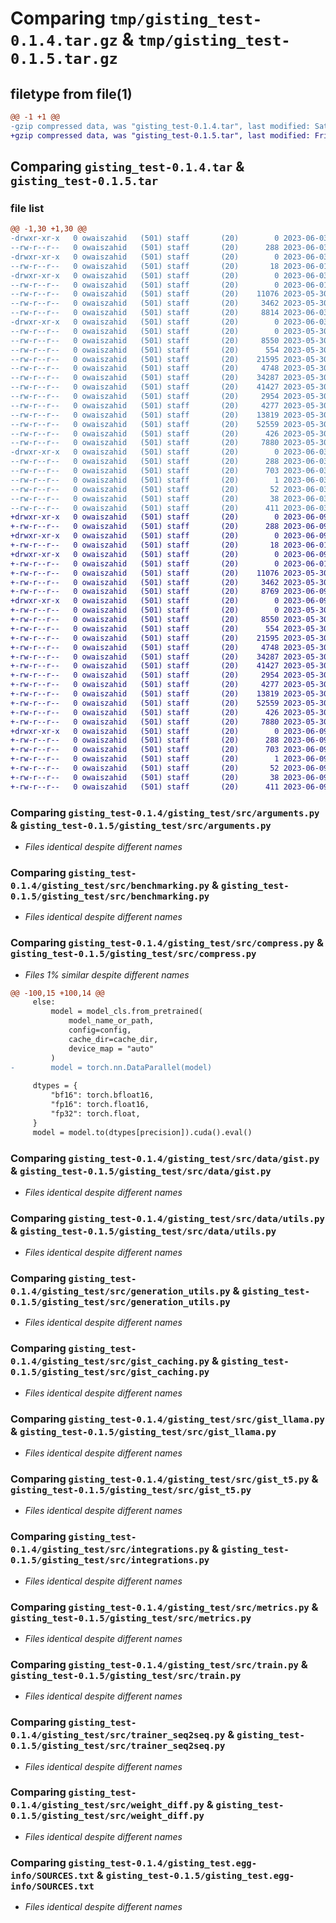 # Comparing `tmp/gisting_test-0.1.4.tar.gz` & `tmp/gisting_test-0.1.5.tar.gz`

## filetype from file(1)

```diff
@@ -1 +1 @@
-gzip compressed data, was "gisting_test-0.1.4.tar", last modified: Sat Jun  3 02:44:27 2023, max compression
+gzip compressed data, was "gisting_test-0.1.5.tar", last modified: Fri Jun  9 17:54:09 2023, max compression
```

## Comparing `gisting_test-0.1.4.tar` & `gisting_test-0.1.5.tar`

### file list

```diff
@@ -1,30 +1,30 @@
-drwxr-xr-x   0 owaiszahid   (501) staff       (20)        0 2023-06-03 02:44:27.417678 gisting_test-0.1.4/
--rw-r--r--   0 owaiszahid   (501) staff       (20)      288 2023-06-03 02:44:27.417552 gisting_test-0.1.4/PKG-INFO
-drwxr-xr-x   0 owaiszahid   (501) staff       (20)        0 2023-06-03 02:44:27.412756 gisting_test-0.1.4/gisting_test/
--rw-r--r--   0 owaiszahid   (501) staff       (20)       18 2023-06-01 17:36:38.000000 gisting_test-0.1.4/gisting_test/__init__.py
-drwxr-xr-x   0 owaiszahid   (501) staff       (20)        0 2023-06-03 02:44:27.416760 gisting_test-0.1.4/gisting_test/src/
--rw-r--r--   0 owaiszahid   (501) staff       (20)        0 2023-06-01 17:49:51.000000 gisting_test-0.1.4/gisting_test/src/__init__.py
--rw-r--r--   0 owaiszahid   (501) staff       (20)    11076 2023-05-30 23:00:39.000000 gisting_test-0.1.4/gisting_test/src/arguments.py
--rw-r--r--   0 owaiszahid   (501) staff       (20)     3462 2023-05-30 23:00:39.000000 gisting_test-0.1.4/gisting_test/src/benchmarking.py
--rw-r--r--   0 owaiszahid   (501) staff       (20)     8814 2023-06-03 02:43:55.000000 gisting_test-0.1.4/gisting_test/src/compress.py
-drwxr-xr-x   0 owaiszahid   (501) staff       (20)        0 2023-06-03 02:44:27.417309 gisting_test-0.1.4/gisting_test/src/data/
--rw-r--r--   0 owaiszahid   (501) staff       (20)        0 2023-05-30 23:00:39.000000 gisting_test-0.1.4/gisting_test/src/data/__init__.py
--rw-r--r--   0 owaiszahid   (501) staff       (20)     8550 2023-05-30 23:00:39.000000 gisting_test-0.1.4/gisting_test/src/data/gist.py
--rw-r--r--   0 owaiszahid   (501) staff       (20)      554 2023-05-30 23:00:39.000000 gisting_test-0.1.4/gisting_test/src/data/utils.py
--rw-r--r--   0 owaiszahid   (501) staff       (20)    21595 2023-05-30 23:00:39.000000 gisting_test-0.1.4/gisting_test/src/generation_utils.py
--rw-r--r--   0 owaiszahid   (501) staff       (20)     4748 2023-05-30 23:00:39.000000 gisting_test-0.1.4/gisting_test/src/gist_caching.py
--rw-r--r--   0 owaiszahid   (501) staff       (20)    34287 2023-05-30 23:00:39.000000 gisting_test-0.1.4/gisting_test/src/gist_llama.py
--rw-r--r--   0 owaiszahid   (501) staff       (20)    41427 2023-05-30 23:00:39.000000 gisting_test-0.1.4/gisting_test/src/gist_t5.py
--rw-r--r--   0 owaiszahid   (501) staff       (20)     2954 2023-05-30 23:00:39.000000 gisting_test-0.1.4/gisting_test/src/integrations.py
--rw-r--r--   0 owaiszahid   (501) staff       (20)     4277 2023-05-30 23:00:39.000000 gisting_test-0.1.4/gisting_test/src/metrics.py
--rw-r--r--   0 owaiszahid   (501) staff       (20)    13819 2023-05-30 23:00:39.000000 gisting_test-0.1.4/gisting_test/src/train.py
--rw-r--r--   0 owaiszahid   (501) staff       (20)    52559 2023-05-30 23:00:39.000000 gisting_test-0.1.4/gisting_test/src/trainer_seq2seq.py
--rw-r--r--   0 owaiszahid   (501) staff       (20)      426 2023-05-30 23:00:39.000000 gisting_test-0.1.4/gisting_test/src/utils.py
--rw-r--r--   0 owaiszahid   (501) staff       (20)     7880 2023-05-30 23:00:39.000000 gisting_test-0.1.4/gisting_test/src/weight_diff.py
-drwxr-xr-x   0 owaiszahid   (501) staff       (20)        0 2023-06-03 02:44:27.413666 gisting_test-0.1.4/gisting_test.egg-info/
--rw-r--r--   0 owaiszahid   (501) staff       (20)      288 2023-06-03 02:44:27.000000 gisting_test-0.1.4/gisting_test.egg-info/PKG-INFO
--rw-r--r--   0 owaiszahid   (501) staff       (20)      703 2023-06-03 02:44:27.000000 gisting_test-0.1.4/gisting_test.egg-info/SOURCES.txt
--rw-r--r--   0 owaiszahid   (501) staff       (20)        1 2023-06-03 02:44:27.000000 gisting_test-0.1.4/gisting_test.egg-info/dependency_links.txt
--rw-r--r--   0 owaiszahid   (501) staff       (20)       52 2023-06-03 02:44:27.000000 gisting_test-0.1.4/gisting_test.egg-info/top_level.txt
--rw-r--r--   0 owaiszahid   (501) staff       (20)       38 2023-06-03 02:44:27.417722 gisting_test-0.1.4/setup.cfg
--rw-r--r--   0 owaiszahid   (501) staff       (20)      411 2023-06-03 02:44:18.000000 gisting_test-0.1.4/setup.py
+drwxr-xr-x   0 owaiszahid   (501) staff       (20)        0 2023-06-09 17:54:09.454478 gisting_test-0.1.5/
+-rw-r--r--   0 owaiszahid   (501) staff       (20)      288 2023-06-09 17:54:09.454361 gisting_test-0.1.5/PKG-INFO
+drwxr-xr-x   0 owaiszahid   (501) staff       (20)        0 2023-06-09 17:54:09.450405 gisting_test-0.1.5/gisting_test/
+-rw-r--r--   0 owaiszahid   (501) staff       (20)       18 2023-06-01 17:36:38.000000 gisting_test-0.1.5/gisting_test/__init__.py
+drwxr-xr-x   0 owaiszahid   (501) staff       (20)        0 2023-06-09 17:54:09.453720 gisting_test-0.1.5/gisting_test/src/
+-rw-r--r--   0 owaiszahid   (501) staff       (20)        0 2023-06-01 17:49:51.000000 gisting_test-0.1.5/gisting_test/src/__init__.py
+-rw-r--r--   0 owaiszahid   (501) staff       (20)    11076 2023-05-30 23:00:39.000000 gisting_test-0.1.5/gisting_test/src/arguments.py
+-rw-r--r--   0 owaiszahid   (501) staff       (20)     3462 2023-05-30 23:00:39.000000 gisting_test-0.1.5/gisting_test/src/benchmarking.py
+-rw-r--r--   0 owaiszahid   (501) staff       (20)     8769 2023-06-09 17:51:45.000000 gisting_test-0.1.5/gisting_test/src/compress.py
+drwxr-xr-x   0 owaiszahid   (501) staff       (20)        0 2023-06-09 17:54:09.454172 gisting_test-0.1.5/gisting_test/src/data/
+-rw-r--r--   0 owaiszahid   (501) staff       (20)        0 2023-05-30 23:00:39.000000 gisting_test-0.1.5/gisting_test/src/data/__init__.py
+-rw-r--r--   0 owaiszahid   (501) staff       (20)     8550 2023-05-30 23:00:39.000000 gisting_test-0.1.5/gisting_test/src/data/gist.py
+-rw-r--r--   0 owaiszahid   (501) staff       (20)      554 2023-05-30 23:00:39.000000 gisting_test-0.1.5/gisting_test/src/data/utils.py
+-rw-r--r--   0 owaiszahid   (501) staff       (20)    21595 2023-05-30 23:00:39.000000 gisting_test-0.1.5/gisting_test/src/generation_utils.py
+-rw-r--r--   0 owaiszahid   (501) staff       (20)     4748 2023-05-30 23:00:39.000000 gisting_test-0.1.5/gisting_test/src/gist_caching.py
+-rw-r--r--   0 owaiszahid   (501) staff       (20)    34287 2023-05-30 23:00:39.000000 gisting_test-0.1.5/gisting_test/src/gist_llama.py
+-rw-r--r--   0 owaiszahid   (501) staff       (20)    41427 2023-05-30 23:00:39.000000 gisting_test-0.1.5/gisting_test/src/gist_t5.py
+-rw-r--r--   0 owaiszahid   (501) staff       (20)     2954 2023-05-30 23:00:39.000000 gisting_test-0.1.5/gisting_test/src/integrations.py
+-rw-r--r--   0 owaiszahid   (501) staff       (20)     4277 2023-05-30 23:00:39.000000 gisting_test-0.1.5/gisting_test/src/metrics.py
+-rw-r--r--   0 owaiszahid   (501) staff       (20)    13819 2023-05-30 23:00:39.000000 gisting_test-0.1.5/gisting_test/src/train.py
+-rw-r--r--   0 owaiszahid   (501) staff       (20)    52559 2023-05-30 23:00:39.000000 gisting_test-0.1.5/gisting_test/src/trainer_seq2seq.py
+-rw-r--r--   0 owaiszahid   (501) staff       (20)      426 2023-05-30 23:00:39.000000 gisting_test-0.1.5/gisting_test/src/utils.py
+-rw-r--r--   0 owaiszahid   (501) staff       (20)     7880 2023-05-30 23:00:39.000000 gisting_test-0.1.5/gisting_test/src/weight_diff.py
+drwxr-xr-x   0 owaiszahid   (501) staff       (20)        0 2023-06-09 17:54:09.450990 gisting_test-0.1.5/gisting_test.egg-info/
+-rw-r--r--   0 owaiszahid   (501) staff       (20)      288 2023-06-09 17:54:09.000000 gisting_test-0.1.5/gisting_test.egg-info/PKG-INFO
+-rw-r--r--   0 owaiszahid   (501) staff       (20)      703 2023-06-09 17:54:09.000000 gisting_test-0.1.5/gisting_test.egg-info/SOURCES.txt
+-rw-r--r--   0 owaiszahid   (501) staff       (20)        1 2023-06-09 17:54:09.000000 gisting_test-0.1.5/gisting_test.egg-info/dependency_links.txt
+-rw-r--r--   0 owaiszahid   (501) staff       (20)       52 2023-06-09 17:54:09.000000 gisting_test-0.1.5/gisting_test.egg-info/top_level.txt
+-rw-r--r--   0 owaiszahid   (501) staff       (20)       38 2023-06-09 17:54:09.454518 gisting_test-0.1.5/setup.cfg
+-rw-r--r--   0 owaiszahid   (501) staff       (20)      411 2023-06-09 17:53:24.000000 gisting_test-0.1.5/setup.py
```

### Comparing `gisting_test-0.1.4/gisting_test/src/arguments.py` & `gisting_test-0.1.5/gisting_test/src/arguments.py`

 * *Files identical despite different names*

### Comparing `gisting_test-0.1.4/gisting_test/src/benchmarking.py` & `gisting_test-0.1.5/gisting_test/src/benchmarking.py`

 * *Files identical despite different names*

### Comparing `gisting_test-0.1.4/gisting_test/src/compress.py` & `gisting_test-0.1.5/gisting_test/src/compress.py`

 * *Files 1% similar despite different names*

```diff
@@ -100,15 +100,14 @@
     else:
         model = model_cls.from_pretrained(
             model_name_or_path,
             config=config,
             cache_dir=cache_dir,
             device_map = "auto"
         )
-        model = torch.nn.DataParallel(model)
 
     dtypes = {
         "bf16": torch.bfloat16,
         "fp16": torch.float16,
         "fp32": torch.float,
     }
     model = model.to(dtypes[precision]).cuda().eval()
```

### Comparing `gisting_test-0.1.4/gisting_test/src/data/gist.py` & `gisting_test-0.1.5/gisting_test/src/data/gist.py`

 * *Files identical despite different names*

### Comparing `gisting_test-0.1.4/gisting_test/src/data/utils.py` & `gisting_test-0.1.5/gisting_test/src/data/utils.py`

 * *Files identical despite different names*

### Comparing `gisting_test-0.1.4/gisting_test/src/generation_utils.py` & `gisting_test-0.1.5/gisting_test/src/generation_utils.py`

 * *Files identical despite different names*

### Comparing `gisting_test-0.1.4/gisting_test/src/gist_caching.py` & `gisting_test-0.1.5/gisting_test/src/gist_caching.py`

 * *Files identical despite different names*

### Comparing `gisting_test-0.1.4/gisting_test/src/gist_llama.py` & `gisting_test-0.1.5/gisting_test/src/gist_llama.py`

 * *Files identical despite different names*

### Comparing `gisting_test-0.1.4/gisting_test/src/gist_t5.py` & `gisting_test-0.1.5/gisting_test/src/gist_t5.py`

 * *Files identical despite different names*

### Comparing `gisting_test-0.1.4/gisting_test/src/integrations.py` & `gisting_test-0.1.5/gisting_test/src/integrations.py`

 * *Files identical despite different names*

### Comparing `gisting_test-0.1.4/gisting_test/src/metrics.py` & `gisting_test-0.1.5/gisting_test/src/metrics.py`

 * *Files identical despite different names*

### Comparing `gisting_test-0.1.4/gisting_test/src/train.py` & `gisting_test-0.1.5/gisting_test/src/train.py`

 * *Files identical despite different names*

### Comparing `gisting_test-0.1.4/gisting_test/src/trainer_seq2seq.py` & `gisting_test-0.1.5/gisting_test/src/trainer_seq2seq.py`

 * *Files identical despite different names*

### Comparing `gisting_test-0.1.4/gisting_test/src/weight_diff.py` & `gisting_test-0.1.5/gisting_test/src/weight_diff.py`

 * *Files identical despite different names*

### Comparing `gisting_test-0.1.4/gisting_test.egg-info/SOURCES.txt` & `gisting_test-0.1.5/gisting_test.egg-info/SOURCES.txt`

 * *Files identical despite different names*

